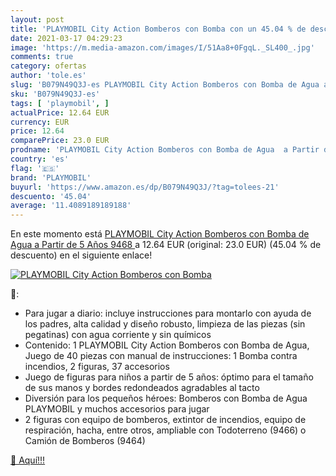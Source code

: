 ```yaml
---
layout: post
title: 'PLAYMOBIL City Action Bomberos con Bomba con un 45.04 % de descuento'
date: 2021-03-17 04:29:23
image: 'https://m.media-amazon.com/images/I/51Aa8+0FgqL._SL400_.jpg'
comments: true
category: ofertas
author: 'tole.es'
slug: 'B079N49Q3J-es PLAYMOBIL City Action Bomberos con Bomba de Agua a Partir...'
sku: 'B079N49Q3J-es'
tags: [ 'playmobil', ]
actualPrice: 12.64 EUR
currency: EUR
price: 12.64
comparePrice: 23.0 EUR
prodname: 'PLAYMOBIL City Action Bomberos con Bomba de Agua  a Partir de 5 Años  9468 '
country: 'es'
flag: '🇪🇸'
brand: 'PLAYMOBIL'
buyurl: 'https://www.amazon.es/dp/B079N49Q3J/?tag=tolees-21'
descuento: '45.04'
average: '11.4089189189188'
---
```


En este momento está [PLAYMOBIL City Action Bomberos con Bomba de Agua  a Partir de 5 Años  9468 ](https://www.amazon.es/dp/B079N49Q3J/?tag=tolees-21) a 12.64 EUR (original: 23.0 EUR) (45.04 %  de descuento) en el siguiente enlace!

[![PLAYMOBIL City Action Bomberos con Bomba](https://m.media-amazon.com/images/I/51Aa8+0FgqL._SL400_.jpg)](https://www.amazon.es/dp/B079N49Q3J/?tag=tolees-21)

🔎:

- Para jugar a diario: incluye instrucciones para montarlo con ayuda de los padres, alta calidad y diseño robusto, limpieza de las piezas (sin pegatinas) con agua corriente y sin químicos
- Contenido: 1 PLAYMOBIL City Action Bomberos con Bomba de Agua, Juego de 40 piezas con manual de instrucciones: 1 Bomba contra incendios, 2 figuras, 37 accesorios
- Juego de figuras para niños a partir de 5 años: óptimo para el tamaño de sus manos y bordes redondeados agradables al tacto
- Diversión para los pequeños héroes: Bomberos con Bomba de Agua PLAYMOBIL y muchos accesorios para jugar
- 2 figuras con equipo de bomberos, extintor de incendios, equipo de respiración, hacha, entre otros, ampliable con Todoterreno (9466) o Camión de Bomberos (9464)

[🛒 Aquí!!!](https://www.amazon.es/dp/B079N49Q3J/?tag=tolees-21)
